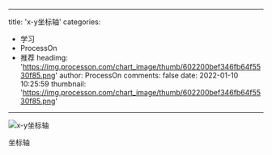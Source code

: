 
---
title: 'x-y坐标轴'
categories: 
 - 学习
 - ProcessOn
 - 推荐
headimg: 'https://img.processon.com/chart_image/thumb/602200bef346fb64f5530f85.png'
author: ProcessOn
comments: false
date: 2022-01-10 10:25:59
thumbnail: 'https://img.processon.com/chart_image/thumb/602200bef346fb64f5530f85.png'
---

<div>   
<img class="thumb" alt="x-y坐标轴" src="https://img.processon.com/chart_image/thumb/602200bef346fb64f5530f85.png" referrerpolicy="no-referrer">
<p>坐标轴</p>  
</div>
            